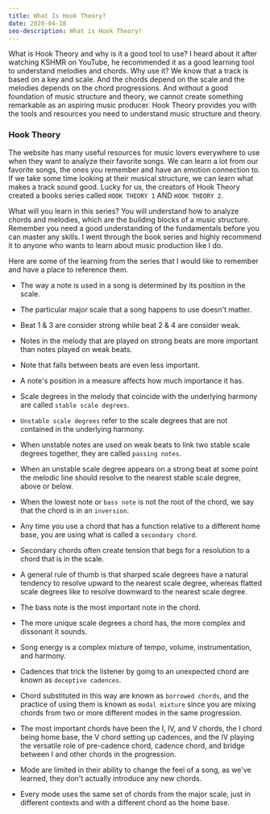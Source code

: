 ```yaml
---
title: What Is Hook Theory?
date: 2020-04-18
seo-description: What is Hook Theory!
---
```


What is Hook Theory and why is it a good tool to use? I heard about it after watching KSHMR on YouTube, he recommended it as a good learning tool to understand melodies and chords. Why use it? We know that a track is based on a key and scale. And the chords depend on the scale and the melodies depends on the chord progressions. And without a good foundation of music structure and theory, we cannot create something remarkable as an aspiring music producer. Hook Theory provides you with the tools and resources you need to understand music structure and theory.

### Hook Theory

The website has many useful resources for music lovers everywhere to use when they want to analyze their favorite songs. We can learn a lot from our favorite songs, the ones you remember and have an emotion connection to. If we take some time looking at their musical structure, we can learn what makes a track sound good. Lucky for us, the creators of Hook Theory created a books series called `HOOK THEORY 1` AND `HOOK THEORY 2`.

What will you learn in this series? You will understand how to analyze chords and melodies, which are the building blocks of a music structure. Remember you need a good understanding of the fundamentals before you can master any skills. I went through the book series and highly recommend it to anyone who wants to learn about music production like I do.

Here are some of the learning from the series that I would like to remember and have a place to reference them.

* The way a note is used in a song is determined by its position in the scale.

* The particular major scale that a song happens to use doesn't matter.

* Beat 1 & 3 are consider strong while beat 2 & 4 are consider weak.

* Notes in the melody that are played on strong beats are more important than notes played on weak beats.

* Note that falls between beats are even less important.

* A note's position in a measure affects how much importance it has.

* Scale degrees in the melody that coincide with the underlying harmony are called `stable scale degrees`.

* `Unstable scale degrees` refer to the scale degrees that are not contained  in the underlying harmony.

* When unstable notes are used on weak beats to link two stable scale degrees together, they are called `passing notes`.

* When an unstable scale degree appears on a strong beat at some point the melodic line should resolve to the nearest stable scale degree, above or below.

* When the lowest note or `bass note` is not the root of the chord, we say that the chord is in an `inversion`.

* Any time you use a chord that has a function relative to a different home base, you are using what is called a `secondary chord`.

* Secondary chords often create tension that begs for a resolution to a chord that is in the scale.

* A general rule of thumb is that sharped scale degrees have a natural tendency to resolve upward to the nearest scale degree, whereas flatted scale degrees like to resolve downward to the nearest scale degree.

* The bass note is the most important note in the chord.

* The more unique scale degrees a chord has, the more complex and dissonant it sounds.

* Song energy is a complex mixture of tempo, volume, instrumentation, and harmony.

* Cadences that trick the listener by going to an unexpected chord are known as `deceptive cadences`.

* Chord substituted in this way are known as `borrowed chords`, and the practice of using them is known as `modal mixture` since you are mixing chords from two or more different modes in the same progression.

* The most important chords have been the $\textrm {I}$, $\textrm {IV}$, and $\textrm {V}$ chords, the $\textrm {I}$ chord being home base, the $\textrm {V}$ chord setting up cadences, and the $\textrm {IV}$ playing the versatile role of pre-cadence chord, cadence chord, and bridge between $\textrm {I}$ and other chords in the progression.

* Mode are limited in their ability to change the feel of a song, as we've learned, they don't actually introduce any new chords.

* Every mode uses the same set of chords from the major scale, just in different contexts and with a different chord as the home base.